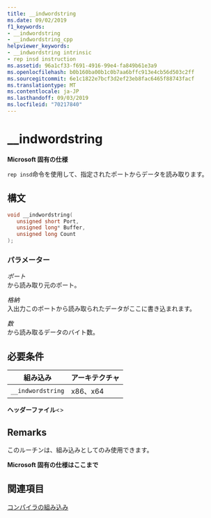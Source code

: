 ```yaml
---
title: __indwordstring
ms.date: 09/02/2019
f1_keywords:
- __indwordstring
- __indwordstring_cpp
helpviewer_keywords:
- __indwordstring intrinsic
- rep insd instruction
ms.assetid: 96a1cf33-f691-4916-99e4-fa849b61e3a9
ms.openlocfilehash: b0b160ba00b1c0b7aa6bffc913e4cb56d503c2ff
ms.sourcegitcommit: 6e1c1822e7bcf3d2ef23eb8fac6465f88743facf
ms.translationtype: MT
ms.contentlocale: ja-JP
ms.lasthandoff: 09/03/2019
ms.locfileid: "70217840"
---
```

# <a name="__indwordstring"></a>__indwordstring

**Microsoft 固有の仕様**

`rep insd`命令を使用して、指定されたポートからデータを読み取ります。

## <a name="syntax"></a>構文

```C
void __indwordstring(
   unsigned short Port,
   unsigned long* Buffer,
   unsigned long Count
);
```

### <a name="parameters"></a>パラメーター

*ポート*\
から読み取り元のポート。

*格納*\
入出力このポートから読み取られたデータがここに書き込まれます。

*数*\
から読み取るデータのバイト数。

## <a name="requirements"></a>必要条件

|組み込み|アーキテクチャ|
|---------------|------------------|
|`__indwordstring`|x86、x64|

**ヘッダーファイル**\<>

## <a name="remarks"></a>Remarks

このルーチンは、組み込みとしてのみ使用できます。

**Microsoft 固有の仕様はここまで**

## <a name="see-also"></a>関連項目

[コンパイラの組み込み](../intrinsics/compiler-intrinsics.md)
